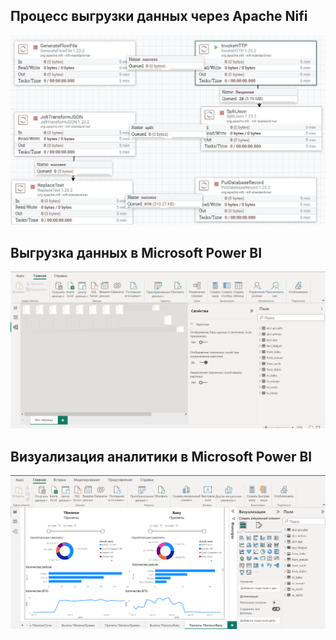 
## Процесс выгрузки данных через Apache Nifi
![](https://github.com/CepbluKot/bi_proj/blob/main/nifi_pipeline.jpeg)


## Выгрузка данных в Microsoft Power BI
![](https://github.com/CepbluKot/bi_proj/blob/main/powerbi2.png)


## Визуализация аналитики в Microsoft Power BI
![](https://github.com/CepbluKot/bi_proj/blob/main/powerbi.png)
